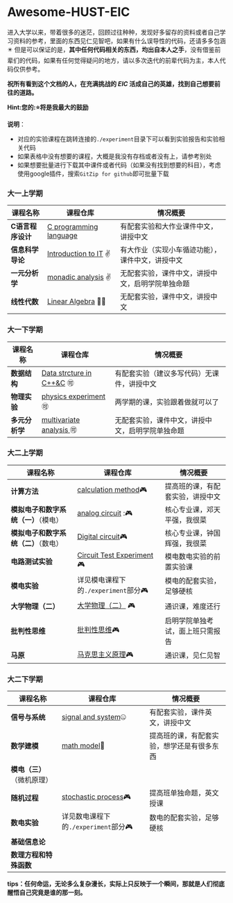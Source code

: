 # Awesome-HUST-EIC
进入大学以来，带着很多的迷茫，回顾过往种种，发现好多留存的资料或者自己学习资料的参考，里面的东西见仁见智吧，如果有什么误导性的代码，还请多多包涵:eight_pointed_black_star: 但是可以保证的是，**其中任何代码相关的东西，均出自本人之手**，没有借鉴前辈们的代码，如果有任何觉得疑问的地方，请以多次迭代的前辈代码为主，本人代码仅供参考。

**祝所有看到这个文档的人，在充满挑战的 $EIC$ 活成自己的英雄，找到自己想要前往的道路。**

**Hint:您的::star:将是我最大的鼓励**

**说明**：

- 对应的实验课程在跳转连接的`./experiment`目录下可以看到实验报告和实验相关代码
- 如果表格中没有想要的课程，大概是我没有存档或者没有上，请参考别处
- 如果想要批量进行下载其中课件或者代码（如果没有找到想要的科目），考虑使用google插件，搜索`GitZip for github`即可批量下载

### 大一上学期

| 课程名称          | 课程仓库                                                     | 情况概要                                         |
| ----------------- | ------------------------------------------------------------ | ------------------------------------------------ |
| **C语言程序设计** | [C programming language](https://github.com/Shinehale/C-programming-language) | 有配套实验和大作业课件中文，讲授中文             |
| **信息科学导论**  | [Introduction to IT](https://github.com/Shinehale/awesome-HUST/tree/main/%E8%AE%A1%E7%AE%97%E6%9C%BA%E7%A7%91%E5%AD%A6%E5%AF%BC%E8%AE%BA) ✌️ | 有大作业（实现小车循迹功能），课件中文，讲授中文 |
| **一元分析学**    | [monadic analysis](https://github.com/Shinehale/awesome-HUST/tree/main/%E4%B8%80%E5%85%83%E5%88%86%E6%9E%90%E5%AD%A6) ✌️ | 无配套实验，课件中文，讲授中文，启明学院单独命题 |
| **线性代数**      | [Linear Algebra](https://github.com/Shinehale/awesome-HUST/tree/main/%E7%BA%BF%E6%80%A7%E4%BB%A3%E6%95%B0) 🚴‍♀ | 无配套实验，课件中文，讲授中文                   |

### 大一下学期

| 课程名称       | 课程仓库                                                     | 情况概要                                         |
| -------------- | ------------------------------------------------------------ | ------------------------------------------------ |
| **数据结构**   | [Data strcture in C++&C](https://github.com/Shinehale/Data-structure-C) 🉑 | 有配套实验（建议多写代码）无课件，讲授中文       |
| **物理实验**   | [physics experiment](https://github.com/Shinehale/awesome-HUST/tree/main/%E7%89%A9%E7%90%86%E5%AE%9E%E9%AA%8C)🉑 | 两学期的课，实验跟着做就可以了                   |
| **多元分析学** | [multivariate analysis ](https://github.com/Shinehale/awesome-HUST/tree/main/%E5%A4%9A%E5%85%83%E5%88%86%E6%9E%90%E5%AD%A6)🉑 | 无配套实验，课件中文，讲授中文，启明学院单独命题 |

### 大二上学期

| 课程名称                             | 课程仓库                                                     | 情况概要                         |
| ------------------------------------ | ------------------------------------------------------------ | -------------------------------- |
| **计算方法**                         | [calculation method](https://github.com/Shinehale/calculation-method)🎮 | 提高班的课，有配套实验，讲授中文 |
| **模拟电子和数字系统（一）**（模电） | [analog circuit](https://github.com/Shinehale/awesome-HUST/tree/main/%E6%A8%A1%E7%94%B5) :🎮 | 核心专业课，邓天平强，我很菜     |
| **模拟电子和数字系统（二）**（数电） | [Digital circuit](https://github.com/Shinehale/awesome-HUST/tree/main/%E6%95%B0%E7%94%B5)🎮 | 核心专业课，钟国辉强，我很菜     |
| **电路测试实验**                     | [Circuit Test Experiment ](https://github.com/Shinehale/awesome-HUST/tree/main/%E7%94%B5%E8%B7%AF%E6%B5%8B%E8%AF%95%E5%AE%9E%E9%AA%8C)🎮 | 模电数电实验的前置实验课         |
| **模电实验**                         | 详见模电课程下的`./experiment`部分🎮                          | 模电的配套实验，足够硬核         |
| **大学物理（二）**                   | [大学物理（二）](https://github.com/Shinehale/awesome-HUST/tree/main/%E5%A4%A7%E5%AD%A6%E7%89%A9%E7%90%86) 🎮 | 通识课，难度还行                 |
| **批判性思维**                       | [批判性思维](https://github.com/Shinehale/awesome-HUST/tree/main/%E6%89%B9%E5%88%A4%E6%80%A7%E6%80%9D%E7%BB%B4)🎮 | 启明学院单独考试，面上班只需报告 |
| **马原**                             | [马克思主义原理](https://github.com/Shinehale/awesome-HUST/tree/main/%E9%A9%AC%E5%8E%9F)🎮 | 通识课，见仁见智                 |

### 大二下学期

| **课程名称**               | **课程仓库**                                                 | **情况概要**                               |
| -------------------------- | ------------------------------------------------------------ | ------------------------------------------ |
| **信号与系统**             | [signal and system](https://github.com/Shinehale/awesome-HUST-EIC/tree/main/%E4%BF%A1%E5%8F%B7%E4%B8%8E%E7%B3%BB%E7%BB%9F):zipper_mouth_face: | 有配套实验，课件英文，讲授中文             |
| **数学建模**               | [math model](https://github.com/Shinehale/mathematical-modeling):hammer: | 提高班的课，有配套实验，想学还是有很多东西 |
| **模电（三）**（微机原理） |                                                              |                                            |
| **随机过程**               | [stochastic process](https://github.com/Shinehale/awesome-HUST-EIC/tree/main/%E9%9A%8F%E6%9C%BA%E8%BF%87%E7%A8%8B)🎮 | 提高班单独命题，英文授课                   |
| **数电实验**               | 详见数电课程下的`./experiment`部分🎮                          | 数电的配套实验，足够硬核                   |
| **基础信息论**             |                                                              |                                            |
| **数理方程和特殊函数**     |                                                              |                                            |

**tips：任何命运，无论多么复杂漫长，实际上只反映于一个瞬间，那就是人们彻底醒悟自己究竟是谁的那一刻。**
